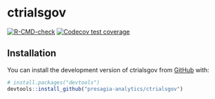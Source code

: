 
<!-- README.md is generated from README.Rmd. Please edit that file -->

# ctrialsgov

<!-- badges: start -->

[![R-CMD-check](https://github.com/presagia-analytics/ctrialsgov/workflows/R-CMD-check/badge.svg)](https://github.com/presagia-analytics/ctrialsgov/actions)
[![Codecov test
coverage](https://app.codecov.io/gh/presagia-analytics/clinical-trials-taylor/branch/main/graph/badge.svg)](https://app.codecov.io/gh/presagia-analytics/ctrialsgov?branch=main)
<!-- badges: end -->

## Installation

You can install the development version of ctrialsgov from
[GitHub](https://github.com/) with:

``` r
# install.packages("devtools")
devtools::install_github("presagia-analytics/ctrialsgov")
```
